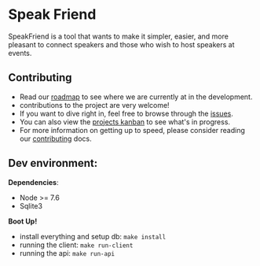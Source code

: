 # Speak Friend

SpeakFriend is a tool that wants to make it simpler, easier, and more pleasant
to connect speakers and those who wish to host speakers at events.

## Contributing

- Read our [roadmap](./docs/roadmap.md) to see where we are currently at in the development.
- contributions to the project are very welcome!
- If you want to dive right in, feel free to browse through the
  [issues](https://github.com/speakfriend/speakfriend/issues).
- You can also view the [projects
  kanban](https://github.com/speakfriend/speakfriend/projects) to see what's in progress.
- For more information on getting up to speed, please consider reading our
  [contributing](./docs/contributing.md) docs.

## Dev environment:

**Dependencies**:
- Node >= 7.6
- Sqlite3

**Boot Up!**

- install everything and setup db: `make install`
- running the client: `make run-client`
- running the api: `make run-api`


